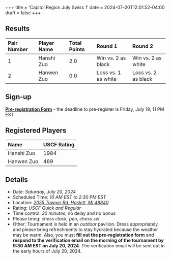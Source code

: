 +++
title = 'Capitol Region July Swiss 1'
date = 2024-07-20T12:01:52-04:00
draft = false
+++
## Results
| Pair Number | Player Name     | Total Points | Round 1 | Round 2 |
| :---------- | :-------------- | :----------- | :------ | :------ |
| 1           | Hanshi Zuo      | 2.0          | Win vs. 2 as black | Win vs. 2 as white |
| 2           | Hanwen Zuo      | 0.0          | Loss vs. 1 as white | Loss vs. 2 as black |

## Sign-up
**[Pre-registration Form](https://forms.gle/gM7j4gVzb9DMYDyW9)** - the deadline to pre-register is Friday, July 19, 11 PM EST

## Registered Players
| Name                        | USCF Rating |
| :-------------------------- | :---------- |
| Hanshi Zuo                  | 1984        |
| Hanwen Zuo                  | 469         |

## Details 
- Date: *Saturday, July 20, 2024*
- Scheduled Time: *10 AM EST to 2:30 PM EST*
- Location: *[2055 Towner Rd, Haslett, MI 48840](https://maps.app.goo.gl/ZXz4VqWzU5FqWW237)*
- Rating: *USCF Quick and Regular*
- Time control: *30 minutes*, no delay and no bonus
- Please bring: *chess clock, pen, chess set*
- Other: Tournament is held in an *outdoor* pavilion. Dress appropriately and please bring refreshments to stay hydrated because the weather may be warm. Also, you must **fill out the pre-registration form** and **respond to the verification email on the morning of the tournament by 9:30 AM EST on July 20, 2024**. The verification email will be sent out in the early hours of July 20, 2024.
